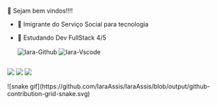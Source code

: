 

🌱 Sejam bem vindos!!!!


- 🔭 Imigrante do Serviço Social para tecnologia
- 🌱 Estudando Dev FullStack 4/5

  
 
  <img align="center" alt="Iara-Github" height="30" width="40" src="https://cdn.jsdelivr.net/gh/devicons/devicon/icons/github/github-original.svg" />
  <img align="center" alt="Iara-Vscode" height="30" width="40" src="https://cdn.jsdelivr.net/gh/devicons/devicon/icons/vscode/vscode-original.svg" />
  
  </div>
  
  ##
<div> 
  
  <a href="https://instagram.com/iararassis15" target="_blank"><img src="https://img.shields.io/badge/-Instagram-%23E4405F?style=for-the-badge&logo=instagram&logoColor=white" target="_blank"></a> 
  <a href = "mailto:iaraassisnega@gmail.com"><img src="https://img.shields.io/badge/-Gmail-%23333?style=for-the-badge&logo=gmail&logoColor=white" target="_blank"></a>
  <a href="https://www.linkedin.com/in/iara-reis-010a89240/" target="_blank"><img src="https://img.shields.io/badge/-LinkedIn-%230077B5?style=for-the-badge&logo=linkedin&logoColor=white" target="_blank"></a> 
  
</div>
![snake gif](https://github.com/IaraAssis/IaraAssis/blob/output/github-contribution-grid-snake.svg)

